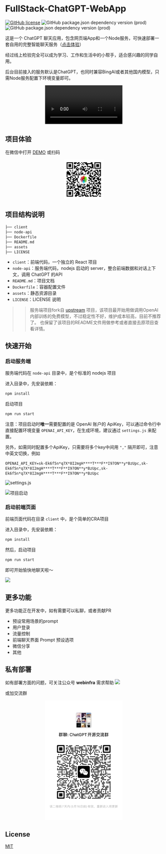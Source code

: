 # FullStack-ChatGPT-WebApp

[![GitHub license](https://flashpixel-1253674045.cos.ap-shanghai.myqcloud.com/68747470733a2f2f696d672e736869656c64732e696f2f62616467652f6c6963656e73652d4d49542d626c7565.svg)](https://github.com/frontend-engineering/chatgpt-webapp-fullstack)
![GitHub package.json dependency version (prod)](https://img.shields.io/github/package-json/dependency-version/WeixinCloud/wxcloudrun-express/express)
![GitHub package.json dependency version (prod)](https://img.shields.io/github/package-json/dependency-version/WeixinCloud/wxcloudrun-express/sequelize)


这是一个 ChatGPT 聊天应用，包含网页端App和一个Node服务，可快速部署一套自用的完整智能聊天服务（[点击体验](https://chat.webinfra.cloud)）

经过线上检验完全可以成为学习、工作和生活中的小帮手，适合感兴趣的同学自用。

后台目前接入的服务默认是ChatGPT，也同时兼容BingAI或者其他国内模型，只需Node服务配置下环境变量即可。

<p align="center">
    <video width="248px" src="https://user-images.githubusercontent.com/9939767/224280622-811fe048-8f39-469b-a199-53b32098b100.mov" controls autoplay />
</p>

## 项目体验

在微信中打开 [DEMO](https://chat.webinfra.cloud)
或扫码
<p align="center">
  <img alt="demo qr" width="128px" src="./assets/qr.jpg">
</p>

## 项目结构说明

```
├── client
├── node-api
├── Dockerfile
├── README.md
├── assets
├── LICENSE
```

- `client`：前端代码，一个独立的 React 项目
- `node-api`：服务端代码，nodejs 启动的 server，整合前端数据和对话上下文，调用 ChatGPT 的API
- `README.md`：项目文档
- `Dockerfile`：容器配置文件
- `assets`：静态资源目录
- `LICENSE`：LICENSE 说明


>> 服务端项目fork自 [upstream](https://github.com/waylaidwanderer/node-chatgpt-api) 项目，该项目最开始用做调用OpenAI内部训练的免费模型，不过稳定性不好，维护成本较高，目前不推荐了。
也保留了该项目的README文件用做参考或者直接去原项目查看详情。


## 快速开始

### 启动服务端

服务端代码在 `node-api` 目录中，是个标准的 nodejs 项目

进入目录中，先安装依赖：
```javascript
npm install
```

启动项目
```javascript
npm run start
```

注意：项目启动时**唯一**需要配置的是 OpenAI 账户的 ApiKey，可以通过命令行中直接配置环境变量 `OPENAI_API_KEY`，在生成环境，建议通过 `settings.js` 来配置。

另外，如需同时配置多个ApiKey，只需要将多个key中间用 `","` 隔开即可，注意中英文切换，例如
```
OPENAI_API_KEY=sk-Ek6f5n*q7X*8I2mgH****T***F**I97ON**y*BzUpc,sk-Ek6f5n*q7X*8I2mgH****T***F**I97ON**y*BzUpc,sk-Ek6f5n*q7X*8I2mgH****T***F**I97ON**y*BzUpc
```

![settings.js](https://flashpixel-1253674045.cos.ap-shanghai.myqcloud.com/WeChatWorkScreenshot_1f621a72-0215-4b7c-8788-691042134155.png)


![项目启动](https://flashpixel-1253674045.cos.ap-shanghai.myqcloud.com/WeChatWorkScreenshot_bdb8b38d-fbfe-4333-842d-144d9c8fe3f0.png)

### 启动前端页面

前端页面代码在目录 `client` 中，是个简单的CRA项目

进入目录中，先安装依赖：
```javascript
npm install
```

然后，启动项目

```javascript
npm run start
```

即可开始愉快地聊天啦～

![](https://flashpixel-1253674045.cos.ap-shanghai.myqcloud.com/IMG_0101.PNG)

## 更多功能
更多功能正在开发中，如有需要可以私聊，或者贡献PR

* 预设常用场景的prompt
* 用户登录
* 流量控制
* 前端聊天界面 Prompt 预设选项
* 微信分享
* 其他

## 私有部署
如有部署方面的问题，可关注公众号 <strong>webinfra</strong> 需求帮助
 ![](https://flashpixel-1253674045.cos.ap-shanghai.myqcloud.com/%E6%89%AB%E7%A0%81_%E6%90%9C%E7%B4%A2%E8%81%94%E5%90%88%E4%BC%A0%E6%92%AD%E6%A0%B7%E5%BC%8F-%E7%99%BD%E8%89%B2%E7%89%88.bmp)

 或加交流群
 <p align="center">
    <img width="248px" src="/assets/group-qr-5-16.jpeg" />
  </p>

## License

[MIT](./LICENSE)
